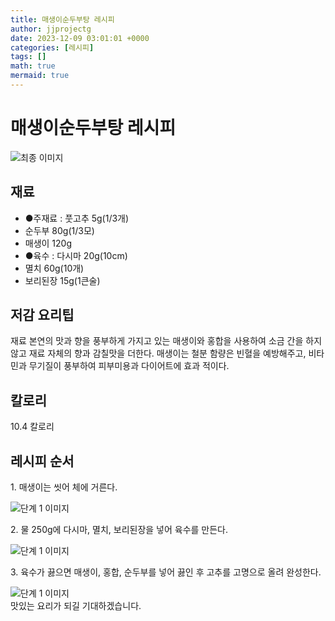 ```yaml
---
title: 매생이순두부탕 레시피
author: jjprojectg
date: 2023-12-09 03:01:01 +0000
categories: [레시피]
tags: []
math: true
mermaid: true
---
```

<meta name="og:type" content="website"/>
<meta charset="UTF-8"/>
<div class="header">
  <h1>매생이순두부탕 레시피</h1>
</div>

<div class="container my-4">
  <div class="row">
    <div class="col-12 col-md-6">
      <div class="recipe-image">
        <img src="http://www.foodsafetykorea.go.kr/uploadimg/cook/10_00140_2.png" class="step-image" alt="최종 이미지"/>
      </div>
    </div>
    <div class="col-12 col-md-6">
      <div class="ingredients">
        <h2>재료</h2>
        <ul class="card">
          <li> ●주재료 : 풋고추 5g(1/3개) </li>
          <li>  순두부 80g(1/3모) </li>
          <li>  매생이 120g </li>
          <li> ●육수 : 다시마 20g(10cm) </li>
          <li>  멸치 60g(10개) </li>
          <li>  보리된장 15g(1큰술) </li>
</ul>
      </div>
    </div>
    <div class="col-12 col-md-6">
      <div class="ingredients">
        <h2>저감 요리팁</h2>
        <div class="card"> 
          <p>
            재료 본연의 맛과 향을 풍부하게 가지고 있는 매생이와 홍합을 사용하여 소금 간을 하지 않고 재료 자체의 향과 감칠맛을 더한다. 매생이는 철분 함량은 빈혈을 예방해주고, 비타민과 무기질이 풍부하여 피부미용과 다이어트에 효과 적이다.
          </p>
        </div>
      </div>
      <div class="ingredients">
        <h2>칼로리</h2>
        <div class="card"> 
          <p>
            10.4 칼로리
          </p>
        </div>
      </div>
    </div>
  </div>

  <h2 class="my-4">레시피 순서</h2>
  <div class="card recipe-card">
    <div class="card-body recipe-step">
      <p class="card-text step-description">1. 매생이는 씻어 체에 거른다.</p>
      <img src="http://www.foodsafetykorea.go.kr/uploadimg/cook/20_00140_1.png" alt="단계 1 이미지" class="step-image"/>
    </div>
  </div>
  <div class="card recipe-card">
    <div class="card-body recipe-step">
      <p class="card-text step-description">2. 물 250g에 다시마, 멸치, 보리된장을 넣어 육수를 만든다.</p>
      <img src="http://www.foodsafetykorea.go.kr/uploadimg/cook/20_00140_2.png" alt="단계 1 이미지" class="step-image"/>
    </div>
  </div>
  <div class="card recipe-card">
    <div class="card-body recipe-step">
      <p class="card-text step-description">3. 육수가 끓으면 매생이, 홍합, 순두부를 넣어 끓인 후 고추를 고명으로 올려 완성한다.</p>
      <img src="http://www.foodsafetykorea.go.kr/uploadimg/cook/20_00140_3.png" alt="단계 1 이미지" class="step-image"/>
    </div>
  </div>

</div>
맛있는 요리가 되길 기대하겠습니다.
